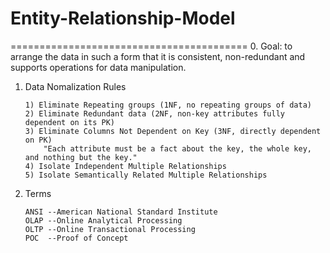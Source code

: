 # Entity-Relationship-Model
=========================================
0. Goal:  to arrange the data in such a form that it is consistent, 
		  non-redundant and supports operations for data manipulation.
1. Data Nomalization Rules
	```
	1) Eliminate Repeating groups (1NF, no repeating groups of data)
	2) Eliminate Redundant data (2NF, non-key attributes fully dependent on its PK)
	3) Eliminate Columns Not Dependent on Key (3NF, directly dependent on PK)
		"Each attribute must be a fact about the key, the whole key, and nothing but the key."
	4) Isolate Independent Multiple Relationships
	5) Isolate Semantically Related Multiple Relationships
	```
2. Terms
	```
	ANSI --American National Standard Institute
	OLAP --Online Analytical Processing
	OLTP --Online Transactional Processing
	POC  --Proof of Concept
	```